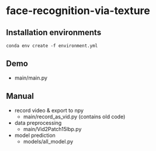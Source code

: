# face-recognition-via-texture

## Installation environments
`conda env create -f environment.yml`
## Demo
- main/main.py

## Manual
- record video & export to npy
  - main/record_as_vid.py (contains old code)
- data preprocessing
  - main/Vid2Patch15lbp.py
- model prediction
  - models/all_model.py
